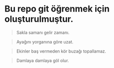 # Bu repo git öğrenmek için oluşturulmuştur.

> Sakla samanı gelir zamanı.

> Ayağını yorganına göre uzat.

> Ekinler baş vermeden kör buzağı topallamaz.

> Damlaya damlaya göl olur.